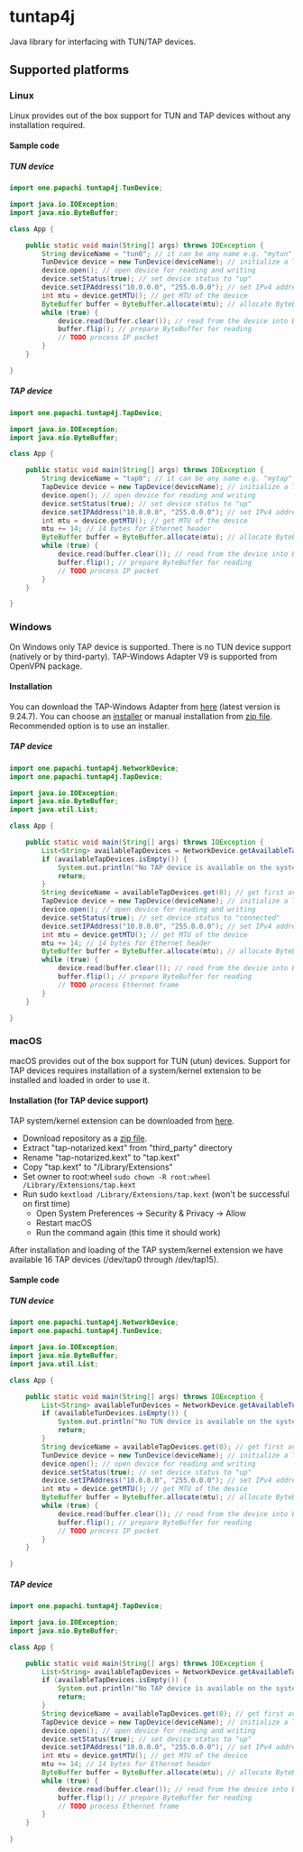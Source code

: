 # tuntap4j
Java library for interfacing with TUN/TAP devices.
## Supported platforms
### Linux
Linux provides out of the box support for TUN and TAP devices without any installation required.
#### Sample code
##### TUN device
```java
import one.papachi.tuntap4j.TunDevice;

import java.io.IOException;
import java.nio.ByteBuffer;

class App {

    public static void main(String[] args) throws IOException {
        String deviceName = "tun0"; // it can be any name e.g. "mytun"
        TunDevice device = new TunDevice(deviceName); // initialize a TUN device
        device.open(); // open device for reading and writing
        device.setStatus(true); // set device status to "up"
        device.setIPAddress("10.0.0.0", "255.0.0.0"); // set IPv4 address and mask
        int mtu = device.getMTU(); // get MTU of the device
        ByteBuffer buffer = ByteBuffer.allocate(mtu); // allocate ByteBuffer to use in read operation (direct ByteBuffer is supported)
        while (true) {
            device.read(buffer.clear()); // read from the device into ByteBuffer
            buffer.flip(); // prepare ByteBuffer for reading
            // TODO process IP packet
        }
    }

}
```
##### TAP device
```java
import one.papachi.tuntap4j.TapDevice;

import java.io.IOException;
import java.nio.ByteBuffer;

class App {

    public static void main(String[] args) throws IOException {
        String deviceName = "tap0"; // it can be any name e.g. "mytap"
        TapDevice device = new TapDevice(deviceName); // initialize a TAP device
        device.open(); // open device for reading and writing
        device.setStatus(true); // set device status to "up"
        device.setIPAddress("10.0.0.0", "255.0.0.0"); // set IPv4 address and mask
        int mtu = device.getMTU(); // get MTU of the device
        mtu += 14; // 14 bytes for Ethernet header
        ByteBuffer buffer = ByteBuffer.allocate(mtu); // allocate ByteBuffer to use in read operation (direct ByteBuffer is supported)
        while (true) {
            device.read(buffer.clear()); // read from the device into ByteBuffer
            buffer.flip(); // prepare ByteBuffer for reading
            // TODO process IP packet
        }
    }

}
```
### Windows
On Windows only TAP device is supported. There is no TUN device support (natively or by third-party).
TAP-Windows Adapter V9 is supported from OpenVPN package.
#### Installation
You can download the TAP-Windows Adapter from [here](https://build.openvpn.net/downloads/releases/) (latest version is 9.24.7).
You can choose an [installer](https://build.openvpn.net/downloads/releases/tap-windows-9.24.7-I601-Win10.exe) or manual installation from [zip file](https://build.openvpn.net/downloads/releases/tap-windows-9.24.7.zip).
Recommended option is to use an installer.
##### TAP device
```java
import one.papachi.tuntap4j.NetworkDevice;
import one.papachi.tuntap4j.TapDevice;

import java.io.IOException;
import java.nio.ByteBuffer;
import java.util.List;

class App {

    public static void main(String[] args) throws IOException {
        List<String> availableTapDevices = NetworkDevice.getAvailableTapDevices(); // get list of TAP devices available to use
        if (availableTapDevices.isEmpty()) {
            System.out.println("No TAP device is available on the system to use.");
            return;
        }
        String deviceName = availableTapDevices.get(0); // get first available TAP device (e.g. {C9842FFE-AA5D-4AD1-82E0-6580767C25CA})
        TapDevice device = new TapDevice(deviceName); // initialize a TAP device
        device.open(); // open device for reading and writing
        device.setStatus(true); // set device status to "connected"
        device.setIPAddress("10.0.0.0", "255.0.0.0"); // set IPv4 address and mask
        int mtu = device.getMTU(); // get MTU of the device
        mtu += 14; // 14 bytes for Ethernet header
        ByteBuffer buffer = ByteBuffer.allocate(mtu); // allocate ByteBuffer to use in read operation (direct ByteBuffer is supported)
        while (true) {
            device.read(buffer.clear()); // read from the device into ByteBuffer
            buffer.flip(); // prepare ByteBuffer for reading
            // TODO process Ethernet frame
        }
    }

}
```
### macOS
macOS provides out of the box support for TUN (utun) devices.
Support for TAP devices requires installation of a system/kernel extension to be installed and loaded in order to use it.
#### Installation (for TAP device support)
TAP system/kernel extension can be downloaded from [here](https://github.com/Tunnelblick/Tunnelblick).
- Download repository as a [zip file](https://github.com/Tunnelblick/Tunnelblick/archive/refs/heads/master.zip).
- Extract "tap-notarized.kext" from "third_party" directory
- Rename "tap-notarized.kext" to "tap.kext"
- Copy "tap.kext" to "/Library/Extensions"
- Set owner to root:wheel `sudo chown -R root:wheel /Library/Extensions/tap.kext`
- Run sudo `kextload /Library/Extensions/tap.kext` (won't be successful on first time)
  - Open System Preferences -> Security & Privacy -> Allow
  - Restart macOS
  - Run the command again (this time it should work)

After installation and loading of the TAP system/kernel extension we have available 16 TAP devices (/dev/tap0 through /dev/tap15).
#### Sample code
##### TUN device
```java
import one.papachi.tuntap4j.NetworkDevice;
import one.papachi.tuntap4j.TunDevice;

import java.io.IOException;
import java.nio.ByteBuffer;
import java.util.List;

class App {

    public static void main(String[] args) throws IOException {
        List<String> availableTunDevices = NetworkDevice.getAvailableTunDevices(); // get list of TUN devices available to use
        if (availableTunDevices.isEmpty()) {
            System.out.println("No TUN device is available on the system to use.");
            return;
        }
        String deviceName = availableTapDevices.get(0); // get first available TUN device (e.g. utun0)
        TunDevice device = new TunDevice(deviceName); // initialize a TUN device
        device.open(); // open device for reading and writing
        device.setStatus(true); // set device status to "up"
        device.setIPAddress("10.0.0.0", "255.0.0.0"); // set IPv4 address and mask
        int mtu = device.getMTU(); // get MTU of the device
        ByteBuffer buffer = ByteBuffer.allocate(mtu); // allocate ByteBuffer to use in read operation (direct ByteBuffer is supported)
        while (true) {
            device.read(buffer.clear()); // read from the device into ByteBuffer
            buffer.flip(); // prepare ByteBuffer for reading
            // TODO process IP packet
        }
    }

}
```
##### TAP device
```java
import one.papachi.tuntap4j.TapDevice;

import java.io.IOException;
import java.nio.ByteBuffer;

class App {

    public static void main(String[] args) throws IOException {
        List<String> availableTapDevices = NetworkDevice.getAvailableTapDevices(); // get list of TAP devices available to use
        if (availableTapDevices.isEmpty()) {
            System.out.println("No TAP device is available on the system to use.");
            return;
        }
        String deviceName = availableTapDevices.get(0); // get first available TAP device (e.g. tap0)
        TapDevice device = new TapDevice(deviceName); // initialize a TAP device
        device.open(); // open device for reading and writing
        device.setStatus(true); // set device status to "up"
        device.setIPAddress("10.0.0.0", "255.0.0.0"); // set IPv4 address and mask
        int mtu = device.getMTU(); // get MTU of the device
        mtu += 14; // 14 bytes for Ethernet header
        ByteBuffer buffer = ByteBuffer.allocate(mtu); // allocate ByteBuffer to use in read operation (direct ByteBuffer is supported)
        while (true) {
            device.read(buffer.clear()); // read from the device into ByteBuffer
            buffer.flip(); // prepare ByteBuffer for reading
            // TODO process Ethernet frame
        }
    }

}
```